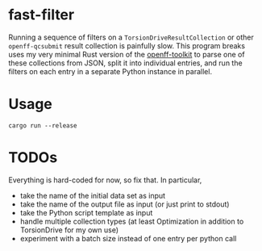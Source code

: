 # fast-filter

Running a sequence of filters on a `TorsionDriveResultCollection` or other
`openff-qcsubmit` result collection is painfully slow. This program breaks uses
my very minimal Rust version of the
[openff-toolkit](https://github.com/ntBre/openff-toolkit) to parse one of these
collections from JSON, split it into individual entries, and run the filters on
each entry in a separate Python instance in parallel.

# Usage

``` shell
cargo run --release
```

# TODOs

Everything is hard-coded for now, so fix that. In particular,
- take the name of the initial data set as input
- take the name of the output file as input (or just print to stdout)
- take the Python script template as input
- handle multiple collection types (at least Optimization in addition to
  TorsionDrive for my own use)
- experiment with a batch size instead of one entry per python call
